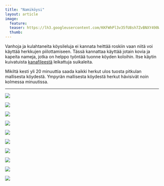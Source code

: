 ```yaml
---
title: "Namiköysi"
layout: article
image:
  feature:
  teaser: https://lh3.googleusercontent.com/KKFWhPl3v35fU8sh7ZvBNXY490Wsom3xR8x1H_Kayaqi4j4yF_f63DUYJ5og9OgMMf5GhiX-D45xvI5h9ORCVHoawDhA1CfNwIJy009TxbsFBJ7q1KKNDMP694sgsGs_0I_aV9rfd2Y6HRO5njJ3YFYA_Fitg3dRR8S8G5INAdGV_ldANaK8mBwN_ecPcB7T5OpMzpOuz5B0lDwwQaIgd7N-7Nf14Q1OuGpdb-Csxpq0qkq9xIBBUE4osP8b2_krNXjOujMMC-mPVlm2nQZ112r4X2iRrY6hFGHm0zBmXFYiI135OFiNCXqVtXCi2faMeRMxmoPY95Yqknc9WXz9X4O2eQcyJ1k4m8OoiftdpKMc1L6Q5bpY2KqlFo6aB02gGe8wck0A1Wbek95s1xK3jzEIFHWp4bEWyaO6kxBYGMMrYxQcfbpR3eRvsocOqJqdGBGvqRKKCoC4fDlipkA9qzyDPbrTREwAmeOaGuUwYoXIjwX_DrImnAmAv6vP69yKSzYgKFEE4bJ1wLDJZvPR7NxDCSAJuufqisx8XXQmYOc=w245
  thumb:
---
```


Vanhoja ja kulahtaneita köysileluja ei kannata heittää roskiin vaan niitä voi käyttää herkkujen piilottamiseen. Tässä kannattaa käyttää jotain kovia ja kapeita nameja, jotka on helppo työntää tuonne köyden koloihin. Itse käytin kuivatuista [kanafileestä](http://clk.tradedoubler.com/click?p(210840)a(2526211)g(19927404)url(http://www.zooplus.fi/shop/koirat/luut/puruliuskat/rocco/171756)) leikattuja suikaleita.

Mikiltä kesti yli 20 minuuttia saada kaikki herkut ulos tuosta pitkulan mallisesta köydestä. Ympyrän mallisesta köydestä herkut hävisivät noin kolmessa minuutissa.

---

[![](https://lh3.googleusercontent.com/KxXaSOFoWlEsp8NtPrN5P6ylS54vZ_z83nw-y7mPxxJEVL_BxJG7Ts6dLdtDtWrQyyPzIf6rtU3P4T8D1pL8GKH3CVr1L26Z9XTTQl49WDlQldWn4AEZGEmLt06DgbKYC5xg28CWQjV6Pd8kz1qVIb5K05i4thGvxcsK01YGDfDtreqRYQ8MGuO6yeS-U0o5WlWMuXgPhegOMpFQBl0JJ1niRqg5rXu2zkIBJk_iPtIgiysKMJXs32K9kms8XtEU7zwy4PMLV9XiY6isFK-7WugdP1rTmrNgqJ64MbbKwP1qCFJfbinZlYKkEWANtyo0EKNBblwXtZH8sWehdNe_rpsqc3lN9bvn0RF-9tO6swHnawAdjB_IeAto7DkJdvILqiGNAolR0X3FoB8-UMzPq2aAh42R-NU3YPG1IR2nKGsyabdkFVtQ0wKHgjPk-eH8rasJXcC79P8BcqaeTyqH9ls-67SwhoSyl5SM9RjLvjQXfFws1EqzElh_cYAg33Kp01mgRvGdVprkxpkeVHuW_uCD0i1c754paiGD_oheF1c=w800)](https://lh3.googleusercontent.com/KxXaSOFoWlEsp8NtPrN5P6ylS54vZ_z83nw-y7mPxxJEVL_BxJG7Ts6dLdtDtWrQyyPzIf6rtU3P4T8D1pL8GKH3CVr1L26Z9XTTQl49WDlQldWn4AEZGEmLt06DgbKYC5xg28CWQjV6Pd8kz1qVIb5K05i4thGvxcsK01YGDfDtreqRYQ8MGuO6yeS-U0o5WlWMuXgPhegOMpFQBl0JJ1niRqg5rXu2zkIBJk_iPtIgiysKMJXs32K9kms8XtEU7zwy4PMLV9XiY6isFK-7WugdP1rTmrNgqJ64MbbKwP1qCFJfbinZlYKkEWANtyo0EKNBblwXtZH8sWehdNe_rpsqc3lN9bvn0RF-9tO6swHnawAdjB_IeAto7DkJdvILqiGNAolR0X3FoB8-UMzPq2aAh42R-NU3YPG1IR2nKGsyabdkFVtQ0wKHgjPk-eH8rasJXcC79P8BcqaeTyqH9ls-67SwhoSyl5SM9RjLvjQXfFws1EqzElh_cYAg33Kp01mgRvGdVprkxpkeVHuW_uCD0i1c754paiGD_oheF1c=s0)

[![](https://lh3.googleusercontent.com/Izi0M7KkekYOYkkPChJI8Sd8hNYRQUUYJO3JODjXRRxAS5R0DK4lWMnZEWNXowwx98GbjI8MwjXQipDpvFd0lcPR-XsCj9jzvy6JsWS988rhJY7cN6LPQpJWXiLCGCz6Ej3IBZf-waDy2BDdSvpU1VRN5V9e60aBzsJ7CHtGDEAPWJ_7wmmbHuGoGtTKhaLqVR_yq1M4Dgz3v5dTKjLgWtTj8BkOt7odviDHEGt5mviNTm-XNkYB27htp8Kd_dBLSYN29DeZz242ps3VXRYBub3nif3KiNZ8QUqgf-9n_XoNAYqKih40_BuPFaEcUGOa28a0rHED4uH_PMZLKyg82RUlcC3a46XlY19WgOLLa_FPNYvVtWMsCUC8oUM7Y5dHVDGDaqgJMKmtww6yiMJPVSFkdLaKp4h2qXLtfB0rc6dV0k3wNpyXwOzs4l7pPjCjKTXLzHWyXjO05uMyPstlr-_5Bs5KXMpL9uagpzjgG1XMkgSsjB-Fo7eULb7ShjRKHXTZOZ4BbNXwauGuiyrbTktPQXXa0fG2u32N4gOdqEI=w800)](https://lh3.googleusercontent.com/Izi0M7KkekYOYkkPChJI8Sd8hNYRQUUYJO3JODjXRRxAS5R0DK4lWMnZEWNXowwx98GbjI8MwjXQipDpvFd0lcPR-XsCj9jzvy6JsWS988rhJY7cN6LPQpJWXiLCGCz6Ej3IBZf-waDy2BDdSvpU1VRN5V9e60aBzsJ7CHtGDEAPWJ_7wmmbHuGoGtTKhaLqVR_yq1M4Dgz3v5dTKjLgWtTj8BkOt7odviDHEGt5mviNTm-XNkYB27htp8Kd_dBLSYN29DeZz242ps3VXRYBub3nif3KiNZ8QUqgf-9n_XoNAYqKih40_BuPFaEcUGOa28a0rHED4uH_PMZLKyg82RUlcC3a46XlY19WgOLLa_FPNYvVtWMsCUC8oUM7Y5dHVDGDaqgJMKmtww6yiMJPVSFkdLaKp4h2qXLtfB0rc6dV0k3wNpyXwOzs4l7pPjCjKTXLzHWyXjO05uMyPstlr-_5Bs5KXMpL9uagpzjgG1XMkgSsjB-Fo7eULb7ShjRKHXTZOZ4BbNXwauGuiyrbTktPQXXa0fG2u32N4gOdqEI=s0)

[![](https://lh3.googleusercontent.com/4akGHV01kyMCPqt10RZONI_CiUhWJhAWRsg1duiMh0QJ_X_IjAooQJEWBkFByxwDQtlNYafJyB9b7d0MemYIwsRktg6pfsWudVWA3hT9F1Qlya6ilTh19g35zvXVHiQNBl_c8jbeewBZFEX6C3Cp5UJYADrCyQXthnC7gUm0oWMPIZBpk_exFP2E5DWZjNUcNVuk5nmVn6neNbWbyjNu_zD6yilf-8WvQCbEQW7dWCm17IYujtyO30czPtHWW_MfGqPm23YXIneEkVDDjXRIS-jp53gkNhyTBsydjRTMK7Bl1n9akE_HASkFwnzZIG9MxPC4C_rbnYF4Kc4Azz1EvOBAIbr82G5n9qYyOi6jZMdgLvcnMjsWYFT4pOg07k8MLMZQeHN7bAzAsPh7brXl3GXe-oBQMvZjNCFLalqjz7hKxt_jKKDM14DXebv4QDHGvq-rWrlMyZWTf1FIsfK3HAwm-D_exsOCPrQ1O2EtmragXkCWO4spb4iou2C_7cCHMNqteujhzw1p8mNe25NVPIiyC1gd4AlYw9JSGyBfplM=w800)](https://lh3.googleusercontent.com/4akGHV01kyMCPqt10RZONI_CiUhWJhAWRsg1duiMh0QJ_X_IjAooQJEWBkFByxwDQtlNYafJyB9b7d0MemYIwsRktg6pfsWudVWA3hT9F1Qlya6ilTh19g35zvXVHiQNBl_c8jbeewBZFEX6C3Cp5UJYADrCyQXthnC7gUm0oWMPIZBpk_exFP2E5DWZjNUcNVuk5nmVn6neNbWbyjNu_zD6yilf-8WvQCbEQW7dWCm17IYujtyO30czPtHWW_MfGqPm23YXIneEkVDDjXRIS-jp53gkNhyTBsydjRTMK7Bl1n9akE_HASkFwnzZIG9MxPC4C_rbnYF4Kc4Azz1EvOBAIbr82G5n9qYyOi6jZMdgLvcnMjsWYFT4pOg07k8MLMZQeHN7bAzAsPh7brXl3GXe-oBQMvZjNCFLalqjz7hKxt_jKKDM14DXebv4QDHGvq-rWrlMyZWTf1FIsfK3HAwm-D_exsOCPrQ1O2EtmragXkCWO4spb4iou2C_7cCHMNqteujhzw1p8mNe25NVPIiyC1gd4AlYw9JSGyBfplM=s0)

[![](https://lh3.googleusercontent.com/zc6aU6VHTeGTjySfQ2tKa6D5blp9AV5n0hde_M8AZtlYhnCu9UC_FrC1XffurihG4KvyqBzunh-DoF_4ieAL0XKDLjg8PJWiobDqRYXWy0u98XJiTIcidDaSQY-L8KcpMVG3ESOW62sbygGFo7qflPDooIiBXyHUXzOhlNm4ElrdSjEzhihfzoAxP_w3NNELMN1lfUau7bOkzVQZD4hi4mQgsxSmwAywqdV90dP5xAEfvGluPXrSdW8RH2JsW4_pD9crfCMhMF6zDzPuxHJim1nqp60Ar8xwRvCd0UlQj0monKVzp1pSgstLU87eDBXEGfdIGhBZSqwAxdZ_6ki_8tHSncpldKb6Ry7eU5QuQSODsM9dIJEnxSpRldLdmK_W7yuMwUN9AjMJPK1dP56uDNkp-5LZSBRe6yQSoe3hpWl6LAPwlSgrZD5T1aI8RHGEE0YbdbdJvW_o0PJRt07YpJoFdwgF41ril5fLBKvjpV0cMeTgrgmaGNjrMzj6zZT_Y0y6Zd-JvHdFlcCq2mCIjs0t4LVA8l9pcM6h0C4pdRI=w800)](https://lh3.googleusercontent.com/zc6aU6VHTeGTjySfQ2tKa6D5blp9AV5n0hde_M8AZtlYhnCu9UC_FrC1XffurihG4KvyqBzunh-DoF_4ieAL0XKDLjg8PJWiobDqRYXWy0u98XJiTIcidDaSQY-L8KcpMVG3ESOW62sbygGFo7qflPDooIiBXyHUXzOhlNm4ElrdSjEzhihfzoAxP_w3NNELMN1lfUau7bOkzVQZD4hi4mQgsxSmwAywqdV90dP5xAEfvGluPXrSdW8RH2JsW4_pD9crfCMhMF6zDzPuxHJim1nqp60Ar8xwRvCd0UlQj0monKVzp1pSgstLU87eDBXEGfdIGhBZSqwAxdZ_6ki_8tHSncpldKb6Ry7eU5QuQSODsM9dIJEnxSpRldLdmK_W7yuMwUN9AjMJPK1dP56uDNkp-5LZSBRe6yQSoe3hpWl6LAPwlSgrZD5T1aI8RHGEE0YbdbdJvW_o0PJRt07YpJoFdwgF41ril5fLBKvjpV0cMeTgrgmaGNjrMzj6zZT_Y0y6Zd-JvHdFlcCq2mCIjs0t4LVA8l9pcM6h0C4pdRI=s0)

[![](https://lh3.googleusercontent.com/g1g-HeUyWzlhUnCM3lXs21QJQuaI6UfYM1ffMVIh_h0UO8Xa59InGW5tKECcgLW0qYvpchNHruhFcYMT2zuSXbzFJXzR7DPXSuXlOEo4P5h8W34QUzTyCVs0-QGHA9h7Te6MHu8_6eMKT5d6UvoCxlWIBIX3y0HlOi9b-xjV8kNNle7dsZPfpv8lszvIw62TPuRYJNZcJplFmeshU-toptCJLxGM2Bjv0JaB5r6xf90-8YESbmg7Y1bUwM00myB1ikFTuz4SdhKC8v-0keajalc5m_WakSVKSE_IrixdxGD3B5HD9tkk_04CqAVLnk47HrOF1v80Eg5_aR2pgNXYUjeHdlifOkdXGKrOLaxXJGVrLC93lGgepgPS2mRLvmE8GCWhz1mXVjxCKZRWvGmtHKfkJWmfQ-uhDVc4uE-r4solZ2OCrhp8RgJwqRgTlWryA3UBEdJvZG8h17BX8kVBWWPerFxB4QuO7GJAY9uzCRolf8DyE61nCnlEoNk7Hp5igkremhQq580pmyi1LHcGhf426G4QLvetFPtCdKgC73Q=w800)](https://lh3.googleusercontent.com/g1g-HeUyWzlhUnCM3lXs21QJQuaI6UfYM1ffMVIh_h0UO8Xa59InGW5tKECcgLW0qYvpchNHruhFcYMT2zuSXbzFJXzR7DPXSuXlOEo4P5h8W34QUzTyCVs0-QGHA9h7Te6MHu8_6eMKT5d6UvoCxlWIBIX3y0HlOi9b-xjV8kNNle7dsZPfpv8lszvIw62TPuRYJNZcJplFmeshU-toptCJLxGM2Bjv0JaB5r6xf90-8YESbmg7Y1bUwM00myB1ikFTuz4SdhKC8v-0keajalc5m_WakSVKSE_IrixdxGD3B5HD9tkk_04CqAVLnk47HrOF1v80Eg5_aR2pgNXYUjeHdlifOkdXGKrOLaxXJGVrLC93lGgepgPS2mRLvmE8GCWhz1mXVjxCKZRWvGmtHKfkJWmfQ-uhDVc4uE-r4solZ2OCrhp8RgJwqRgTlWryA3UBEdJvZG8h17BX8kVBWWPerFxB4QuO7GJAY9uzCRolf8DyE61nCnlEoNk7Hp5igkremhQq580pmyi1LHcGhf426G4QLvetFPtCdKgC73Q=s0)

[![](https://lh3.googleusercontent.com/-Wm9tht-qvzpdn91M_4aVY4I9tZBIL5dMyUJKLhsOKRCq7KhWNAEd5YQGHcSpbq-pj3d1021FpUWm18CJ9symABN_FrZIqgcZ7rCwvw9LO0gyR4gIlziTfBqvVQUwTpA1JZ2mR2OMKc_dUYhWfuuPOI5aB2iYJjarQqvr__6RtCAfEzw2pOL_S9nDvjgjL4gvSq7w2v3GeAK9Hl7y0mA3oVvjm6CHFmx7nqJtDYa_Di552_lcWfmFmzF_O_0yOrX457z3n721XF_RaTiH-67TuyYm7BkvCJ--775weZct9c9M8IKD1rzZ_-KtRDz8pw6a_si5UonCdLZHFZYj5ZA26oZskdDGyfu2Y_rPxul93PRQjyrvQZjw8KV-leQ1xQwSjBgcw0qixx8wX24X4urATjCn7OPWLmY73bxggsXQ70NX9Cisso9aNxLiKzvUWiLbREUmez97TrE11NFTytLgMynJ23w9PXJIqiZzX7LfjD8iUNRNXAeteDzWZqv0bHbrCj2OqICmfs48g8fTNG1nDrgXgzRDetJjhZfht8gIjM=w800)](https://lh3.googleusercontent.com/-Wm9tht-qvzpdn91M_4aVY4I9tZBIL5dMyUJKLhsOKRCq7KhWNAEd5YQGHcSpbq-pj3d1021FpUWm18CJ9symABN_FrZIqgcZ7rCwvw9LO0gyR4gIlziTfBqvVQUwTpA1JZ2mR2OMKc_dUYhWfuuPOI5aB2iYJjarQqvr__6RtCAfEzw2pOL_S9nDvjgjL4gvSq7w2v3GeAK9Hl7y0mA3oVvjm6CHFmx7nqJtDYa_Di552_lcWfmFmzF_O_0yOrX457z3n721XF_RaTiH-67TuyYm7BkvCJ--775weZct9c9M8IKD1rzZ_-KtRDz8pw6a_si5UonCdLZHFZYj5ZA26oZskdDGyfu2Y_rPxul93PRQjyrvQZjw8KV-leQ1xQwSjBgcw0qixx8wX24X4urATjCn7OPWLmY73bxggsXQ70NX9Cisso9aNxLiKzvUWiLbREUmez97TrE11NFTytLgMynJ23w9PXJIqiZzX7LfjD8iUNRNXAeteDzWZqv0bHbrCj2OqICmfs48g8fTNG1nDrgXgzRDetJjhZfht8gIjM=s0)

[![](https://lh3.googleusercontent.com/IhFT9hgo-9mTFpzMeByf-sd1TchFcinDaOqNyT1Texra7qBDoQPLP-mn82NcEhsQZHXg6EplVALugr4jF7T4Z3x4HQacm7fmGKbZwUf0-y06cb_qcBrhzvT-IB4EamN6bIEqqx4Q1-KNbp8pSK2mGaOoF3mrkTAUHGimJlS-lXVFZmffZRqPhepF_isKpqdK9sOX162nvnK_9odfx_g-i-hSxLf_O4LDl_9RKxH1LcqfItFyDmRmhv52rd6VH8tfmbJc2GsamhQy7o6d4huxJxQ7NIkPnVxeZwKaChsgsYi-IdU21X1-KEaIv9bOkBNF06s7jaNI0nRMed18wEEbwT24IN5-Yfhr2wiUPf47KnvGjz44a289QaiGFw4g4VF4AZBbIrcUDP5rLrkiYugq-Ga-oIBwOjBS2xp_-wSdMwX_-PdvLwejP5wn1DkQ2-0uY49N9vDgYOCfQOJZ0TxZO8mMCKPcWcjHFOb-mGTwkp15MJUj-uJWaXvb2F1YAuKtDSgYoBLHLsuK4_teVE29GbisL0CLD9JKvy3Pkz9KChw=w800)](https://lh3.googleusercontent.com/IhFT9hgo-9mTFpzMeByf-sd1TchFcinDaOqNyT1Texra7qBDoQPLP-mn82NcEhsQZHXg6EplVALugr4jF7T4Z3x4HQacm7fmGKbZwUf0-y06cb_qcBrhzvT-IB4EamN6bIEqqx4Q1-KNbp8pSK2mGaOoF3mrkTAUHGimJlS-lXVFZmffZRqPhepF_isKpqdK9sOX162nvnK_9odfx_g-i-hSxLf_O4LDl_9RKxH1LcqfItFyDmRmhv52rd6VH8tfmbJc2GsamhQy7o6d4huxJxQ7NIkPnVxeZwKaChsgsYi-IdU21X1-KEaIv9bOkBNF06s7jaNI0nRMed18wEEbwT24IN5-Yfhr2wiUPf47KnvGjz44a289QaiGFw4g4VF4AZBbIrcUDP5rLrkiYugq-Ga-oIBwOjBS2xp_-wSdMwX_-PdvLwejP5wn1DkQ2-0uY49N9vDgYOCfQOJZ0TxZO8mMCKPcWcjHFOb-mGTwkp15MJUj-uJWaXvb2F1YAuKtDSgYoBLHLsuK4_teVE29GbisL0CLD9JKvy3Pkz9KChw=s0)

[![](https://lh3.googleusercontent.com/b3ZuAH14jxJsuUA0R-SWI9xDfJR0O2N_jXtH6eXVeOWnWtsj0H4xcXslVhy1CKQU6Krm2uRr7Ch-MxOj9a_amDLI10tTrUCmitgXRGeAXp68G9xxb8NwKCVoyP-0K5kwBvqAkf9STE-LqF4cbzD3fVzgjDO5gcp4-ed92NRBtTA5C6MUeBzgP0KwxIEcRDdfOys5Ep4VRkrX-SZlCopP80eynNy5UcVF2ls7zonfopi2nNZ_i6HYiwQszg3JSZIkTQseL6tCe1nXlyfH3Z9-DBvOXAR_yYsasvH00epv-kAbSzY6y5IH0qzhC8zYBa9_OCti2mwA7J9FL9elBGmuKV-R7NHlVsslb0h4Y8p5-wiZ8PF4mE_V52slmrXn_lKuqG1fDkq0V5Ir3AFYvUAkHBKerfvR8QLazyf2y-ycLTwlkzvqVwH1_VdJQVc69HFfegSyLRjuarHZwi_itJ4suZ0yEzq7t-0GqFUuL6-2v1ohrdQ89dPUlkRwV_43ZXI3RtFJY4BR_jjT19R1NDi0PaG7IuoXAl7UCTeuyHF10J8=w800)](https://lh3.googleusercontent.com/b3ZuAH14jxJsuUA0R-SWI9xDfJR0O2N_jXtH6eXVeOWnWtsj0H4xcXslVhy1CKQU6Krm2uRr7Ch-MxOj9a_amDLI10tTrUCmitgXRGeAXp68G9xxb8NwKCVoyP-0K5kwBvqAkf9STE-LqF4cbzD3fVzgjDO5gcp4-ed92NRBtTA5C6MUeBzgP0KwxIEcRDdfOys5Ep4VRkrX-SZlCopP80eynNy5UcVF2ls7zonfopi2nNZ_i6HYiwQszg3JSZIkTQseL6tCe1nXlyfH3Z9-DBvOXAR_yYsasvH00epv-kAbSzY6y5IH0qzhC8zYBa9_OCti2mwA7J9FL9elBGmuKV-R7NHlVsslb0h4Y8p5-wiZ8PF4mE_V52slmrXn_lKuqG1fDkq0V5Ir3AFYvUAkHBKerfvR8QLazyf2y-ycLTwlkzvqVwH1_VdJQVc69HFfegSyLRjuarHZwi_itJ4suZ0yEzq7t-0GqFUuL6-2v1ohrdQ89dPUlkRwV_43ZXI3RtFJY4BR_jjT19R1NDi0PaG7IuoXAl7UCTeuyHF10J8=s0)

[![](https://lh3.googleusercontent.com/3KFMPy6pPkNfzWJA2MMTG5kIJlzJwEKpNLsTFVWYWwk8nUgSuIJHK59rdDWQ6UJihcjFBZVcpMkkkKvQnMNjSxVDAd1rn41DxmMtn5B7x9GNbQoP_1vVKpFI-_oiOyGaP4M8LeVbWz7XDDEyZ_HB_49-AGdkNVDxtTor1rsSDjSd9BuUGnSkVDGHeX3pSNG5ZSm8UzrvBht2YuJcAIrnex4n80Do9unXh6u9vIFOxGgnlMRH2wSei3xn48352peKvKxw6gV391Nd7TbZ6n5D2BUqjvDGgRq09bZvRRfL1EdZvur8ztJydF1nOD9Y-Zhw1tOxiUef96Bh6v8ndtf5wRqLjXEyRXGy2GXVpb8kS6kQ3h5wHPXOba2MsqgjYuKWDvV_rq-NWwletLw2mfA6WJKN2T5pfKaiy-iSoTzJubvMBHCjt849TnL-69DhcsQrmXPuCS9MJxO_6E5-aw-aaVQlyhEM4jPQN0ChOVhB3ItJq1gVdPOHI6KlsUyB8MBdBxqWveODeWwOZJ-z3oxo90bNwvVogHyU7aoBOoKaxWo=w800)](https://lh3.googleusercontent.com/3KFMPy6pPkNfzWJA2MMTG5kIJlzJwEKpNLsTFVWYWwk8nUgSuIJHK59rdDWQ6UJihcjFBZVcpMkkkKvQnMNjSxVDAd1rn41DxmMtn5B7x9GNbQoP_1vVKpFI-_oiOyGaP4M8LeVbWz7XDDEyZ_HB_49-AGdkNVDxtTor1rsSDjSd9BuUGnSkVDGHeX3pSNG5ZSm8UzrvBht2YuJcAIrnex4n80Do9unXh6u9vIFOxGgnlMRH2wSei3xn48352peKvKxw6gV391Nd7TbZ6n5D2BUqjvDGgRq09bZvRRfL1EdZvur8ztJydF1nOD9Y-Zhw1tOxiUef96Bh6v8ndtf5wRqLjXEyRXGy2GXVpb8kS6kQ3h5wHPXOba2MsqgjYuKWDvV_rq-NWwletLw2mfA6WJKN2T5pfKaiy-iSoTzJubvMBHCjt849TnL-69DhcsQrmXPuCS9MJxO_6E5-aw-aaVQlyhEM4jPQN0ChOVhB3ItJq1gVdPOHI6KlsUyB8MBdBxqWveODeWwOZJ-z3oxo90bNwvVogHyU7aoBOoKaxWo=s0)

[![](https://lh3.googleusercontent.com/WowxHRzlVYUMR4zWdd9NYKqzgQzLx6WJ-KUhScYuYij3xzWMHvNhaJ3sednA_u2ADDGY2JaVaX_sCaDtLLI5JlK7sYuotZbftoznw8cmBK1Lv4S2oYnhPrN2-CmAwY207P3lalat1q972VR-QijKSw_UVCYoHyYjRLCieIO1Ejp5KdgfcVWdoxts-KRZucyuatZiTQJO13N0RdLZPauMKojmsg_ZSgtvFHC1okmChQnXUp6iUmzt2_BEZHFDVBjxeT5EBwrIPA2EQT2gNNwtXaBKfqMB4M-EHundVi6s6iKF2-uWAjUFQSRvQbe549y31sunA31azlhHCW3irWumjCmzLkO_mda07nqiZFGaBFeKaEJjNGt9xYPUq2cl7eTQRU2-MPM3uBjFsxyaUe2ewZmyKY9Tu4kJTC8te9xCq0bP8KjdpPY2_9bX-lSrHG2BYwe4KkRVbSPDqWDNfJiFK4SzO-f1FBLqqDg0lbgmYpaCYh1sj-DAHrMgZ8p3RI5u7J43b6Zr1fWWi873sNWI_eb1q42p4gZ9Dhm3mY5tj2I=w800)](https://lh3.googleusercontent.com/WowxHRzlVYUMR4zWdd9NYKqzgQzLx6WJ-KUhScYuYij3xzWMHvNhaJ3sednA_u2ADDGY2JaVaX_sCaDtLLI5JlK7sYuotZbftoznw8cmBK1Lv4S2oYnhPrN2-CmAwY207P3lalat1q972VR-QijKSw_UVCYoHyYjRLCieIO1Ejp5KdgfcVWdoxts-KRZucyuatZiTQJO13N0RdLZPauMKojmsg_ZSgtvFHC1okmChQnXUp6iUmzt2_BEZHFDVBjxeT5EBwrIPA2EQT2gNNwtXaBKfqMB4M-EHundVi6s6iKF2-uWAjUFQSRvQbe549y31sunA31azlhHCW3irWumjCmzLkO_mda07nqiZFGaBFeKaEJjNGt9xYPUq2cl7eTQRU2-MPM3uBjFsxyaUe2ewZmyKY9Tu4kJTC8te9xCq0bP8KjdpPY2_9bX-lSrHG2BYwe4KkRVbSPDqWDNfJiFK4SzO-f1FBLqqDg0lbgmYpaCYh1sj-DAHrMgZ8p3RI5u7J43b6Zr1fWWi873sNWI_eb1q42p4gZ9Dhm3mY5tj2I=s0)
